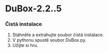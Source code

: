# DuBox-2.2..5

### Čistá instalace
1) Stáhněte a extrahujte soubor čistá instalace.
2) V pythonu spustě soubor DuBox.py.
3) Užijte si hru.

